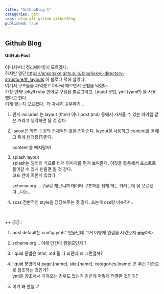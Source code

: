 ```yaml
---
title: "GithubBlog-1"
categories: git
tags: blog git github githubBlog
published: true
---
```


## Github Blog

#### GitHub Post

어디서부터 정리해야할지 모르겠다.<br>
하지만 일단 https://ansohxxn.github.io/blog/jekyll-directory-structure/#_layouts 이 블로그 덕에 살았다.<br>
여기서 구조들을 파악했고 하나씩 해보면서 문법을 익혔다. <br>
가장 먼저! jekyll ruby 언어로 구성된 블로그이고, Liquid 문법, yml (yaml?) 을 사용했다고 한다. <br>
이게 맞는지 모르겠다.. 더 자세히 공부하기 .. <br>

1. 먼저 includes 는 layout (html) 이나 post (md) 등에서 가져올 수 있는 아이템 같은 거라고 생각하면 될 것 같다.

2. layout은 화면 구성의 전체적인 틀을 잡아준다. layout을 사용하고 content를 통해 그 위에 렌더링(?)한다.

   content 를 빼지말자!

3. splash layout <br>
   splash는 갤러리 식으로 티저 이미지를 먼저 보여준다. 이것을 활용해서 포스트로 들어갈 수 있게 만들면 될 것 같다. <br>
   코드 안에 이런게 있었다. <br>
   <article class="splash" itemscope itemtype="https://schema.org/CreativeWork">

   schema.org... 구글링 해보니까 데이터 구조화를 쉽게 하는 거라는데 잘 모르겠다...나는.. <br>

4. scss
   전반적인 style을 담당해주는 것 같다. 쓰는게 css랑 비슷하다. <br>

<br>

++ 궁금 : <br>

1. post default는 config.yml로 만들던데 그거 어떻게 연결을 시켰는지 궁금하다.<br>
2. schema.org... 이해 안간다 뭔쓸모인지 ? <br>
3. liquid 문법은 html, md 둘 다 되던데 왜 그런걸까?<br>
4. liquid 문법에서 page.[name], site.[name], categories.[name] 은 무슨 기준으로 참조하는 것인가? <br>
   yml을 참조해서 가져오는 경우도 있는거 같은데 어떻게 연결한 것인가? <br>

5. 이거 왜 안됨..?
